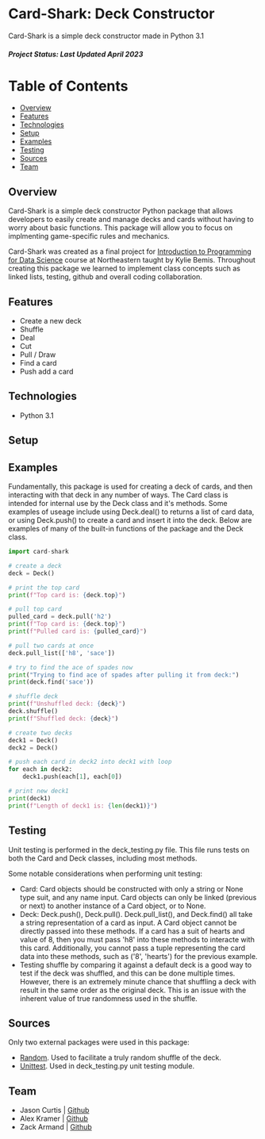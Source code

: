 # Card-Shark: Deck Constructor
Card-Shark is a simple deck constructor made in Python 3.1
##### Project Status: Last Updated April 2023
# Table of Contents
- [Overview](#overview)
- [Features](#features)
- [Technologies](#technologies)
- [Setup](#setup)
- [Examples](#examples)
- [Testing](#testing)
- [Sources](#sources)
- [Team](#team)

## Overview
Card-Shark is a simple deck constructor Python package that allows developers to easily create and manage decks and cards without having to worry about basic functions. This package will allow you to focus on implmenting game-specific rules and mechanics.

Card-Shark was created as a final project for [Introduction to Programming for Data Science](https://kuwisdelu.github.io/ds5010-spring23.html) course at Northeastern taught by Kylie Bemis. Throughout creating this package we learned to implement class concepts such as linked lists, testing, github and overall coding collaboration. 


## Features
- Create a new deck
- Shuffle
- Deal
- Cut
- Pull / Draw
- Find a card
- Push add a card

## Technologies
- Python 3.1

## Setup


## Examples
Fundamentally, this package is used for creating a deck of cards, and then interacting with that deck in any number of ways. The Card class is intended for internal use by the Deck class and it's methods. Some examples of useage include using Deck.deal() to returns a list of card data, or using Deck.push() to  create a card and insert it into the deck. Below are examples of many of the built-in functions of the package and the Deck class.

```python
import card-shark

# create a deck
deck = Deck()

# print the top card
print(f"Top card is: {deck.top}")

# pull top card
pulled_card = deck.pull('h2')
print(f"Top card is: {deck.top}")
print(f"Pulled card is: {pulled_card}")

# pull two cards at once
deck.pull_list(['h8', 'sace'])

# try to find the ace of spades now
print("Trying to find ace of spades after pulling it from deck:")
print(deck.find('sace'))

# shuffle deck
print(f"Unshuffled deck: {deck}")
deck.shuffle()
print(f"Shuffled deck: {deck}")

# create two decks
deck1 = Deck()
deck2 = Deck()

# push each card in deck2 into deck1 with loop
for each in deck2:
    deck1.push(each[1], each[0])

# print new deck1
print(deck1)
print(f"Length of deck1 is: {len(deck1)}")
```


## Testing
Unit testing is performed in the deck_testing.py file. This file runs tests on both the Card and Deck classes, including most methods. 

Some notable considerations when performing unit testing:
- Card: Card objects should be constructed with only a string or None type suit, and any name input. Card objects can only be linked (previous or next) to another instance of a Card object, or to None. 
- Deck: Deck.push(), Deck.pull(). Deck.pull_list(), and Deck.find() all take a string representation of a card as input. A Card object cannot be directly passed into these methods. If a card has a suit of hearts and value of 8, then you must pass 'h8' into these methods to interacte with this card. Additionally, you cannot pass a tuple representing the card data into these methods, such as ('8', 'hearts') for the previous example. 
- Testing shuffle by comparing it against a default deck is a good way to test if the deck was shuffled, and this can be done multiple times. However, there is an extremely minute chance that shuffling a deck with result in the same order as the original deck. This is an issue with the inherent value of true randomness used in the shuffle. 

## Sources
Only two external packages were used in this package: 
- [Random][rand]. Used to facilitate a truly random shuffle of the deck.
- [Unittest][unit]. Used in deck_testing.py unit testing module.


[rand]: https://github.com/python/cpython/blob/3.11/Lib/random.py
[unit]: https://docs.python.org/3/library/unittest.html#module-unittest

## Team
- Jason Curtis | [Github](https://github.com/curtisjj42)
- Alex Kramer | [Github](https://github.com/Alex-Kramer0)
- Zack Armand | [Github](https://github.com/ZacharyArmandNEU)
